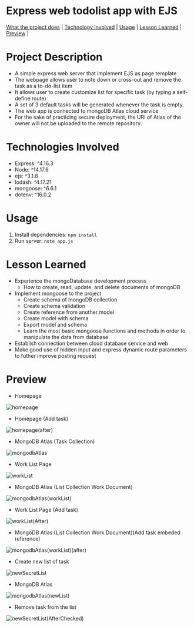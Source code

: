 # Express web todolist app with EJS

[What the project does](#project-description) |
[Technology Involved](#technologies-involved) |
[Usage](#usage) |
[Lesson Learned](#lesson-learned) |
[Preview](#preview) |

# Project Description

- A simple express web server that implement EJS as page template
- The webpage allows user to note down or cross-out and remove the task as a to-do-list item
- It allows user to create customize list for specific task (by typing a self-define route)
- A set of 3 default tasks will be generated whenever the task is empty.
- The web app is connected to mongoDB Atlas cloud service
- For the sake of practicing secure deployment, the URI of Atlas of the owner will not be uploaded to the remote repository.

# Technologies Involved

- Express: ^4.16.3
- Node: ^14.17.6
- ejs: ^3.1.8
- lodash: ^4.17.21
- mongoose: ^6.6.1
- dotenv: ^16.0.2

# Usage

1. Install dependencies: `npm install`
2. Run server: `note app.js`

# Lesson Learned

- Experience the mongoDatabase development process
  - How to create, read, update, and delete documents of mongoDB
- Implement mongoose to the project
  - Create schema of mongoDB collection
  - Create schema validation
  - Create reference from another model
  - Create model with schema
  - Export model and schema
  - Learn the most basic mongoose functions and methods in order to manipulate the data from database
- Establish connection between cloud database service and web
- Make good use of hidden input and express dynamic route parameters to futher improve posting request

# Preview

- Homepage

![homepage](/public/images/index.html.png)

- Homepage (Add task)

![homepage(after)](/public/images/index.html(after).png)

- MongoDB Atlas (Task Collection)

![mongodbAtlas](/public/images/mongodbAtlas.png)

- Work List Page

![workList](/public/images/workList.png)

- MongoDB Atlas (List Collection Work Document)

![mongodbAtlas(workList)](/public/images/mongodbAtlas(workList).png)

- Work List Page (Add task)

![workList(After)](/public/images/workList(after).png)

- MongoDB Atlas (List Collection Work Document)(Add task embeded reference)

![mongodbAtlas(workList)(after)](/public/images/mongodbAtlas(workList).png)

- Create new list of task

![newSecretList](/public/images/newSecretList.png)

- MongoDB Atlas

![mongodbAtlas(newList)](/public/images/mongodbAtlas(newList).png)

- Remove task from the list

![newSecretList(AfterChecked)](/public/images/newSecretList(AfterChecked).png)

